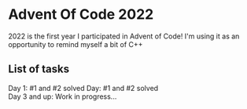 # Advent Of Code 2022
2022 is the first year I participated in Advent of Code! I'm using it as an opportunity to remind myself a bit of C++

## List of tasks
Day 1: #1 and #2 solved 
Day: #1 and #2 solved   
Day 3 and up: Work in progress...


